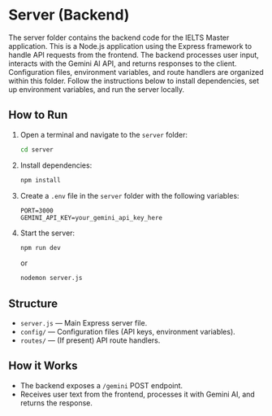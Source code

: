 # Server (Backend)

The server folder contains the backend code for the IELTS Master application. This is a Node.js application using the Express framework to handle API requests from the frontend. The backend processes user input, interacts with the Gemini AI API, and returns responses to the client. Configuration files, environment variables, and route handlers are organized within this folder. Follow the instructions below to install dependencies, set up environment variables, and run the server locally.

## How to Run

1. Open a terminal and navigate to the `server` folder:
    ```bash
    cd server
    ```
2. Install dependencies:
    ```bash
    npm install
    ```
3. Create a `.env` file in the `server` folder with the following variables:
    ```
    PORT=3000
    GEMINI_API_KEY=your_gemini_api_key_here
    ```
4. Start the server:
    ```bash
    npm run dev
    ```
    or
    ```bash
    nodemon server.js
    ```

## Structure

- `server.js` — Main Express server file.
- `config/` — Configuration files (API keys, environment variables).
- `routes/` — (If present) API route handlers.

## How it Works

- The backend exposes a `/gemini` POST endpoint.
- Receives user text from the frontend, processes it with Gemini AI, and returns the response.